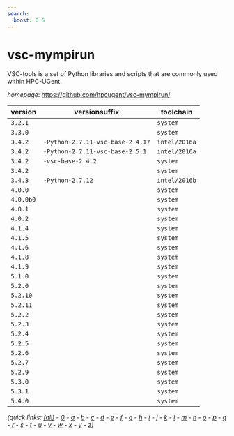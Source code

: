 ```yaml
---
search:
  boost: 0.5
---
```

# vsc-mympirun

VSC-tools is a set of Python libraries and scripts that are commonly used within HPC-UGent.

*homepage*: <https://github.com/hpcugent/vsc-mympirun/>

version | versionsuffix | toolchain
--------|---------------|----------
``3.2.1`` |  | ``system``
``3.3.0`` |  | ``system``
``3.4.2`` | ``-Python-2.7.11-vsc-base-2.4.17`` | ``intel/2016a``
``3.4.2`` | ``-Python-2.7.11-vsc-base-2.5.1`` | ``intel/2016a``
``3.4.2`` | ``-vsc-base-2.4.2`` | ``system``
``3.4.2`` |  | ``system``
``3.4.3`` | ``-Python-2.7.12`` | ``intel/2016b``
``4.0.0`` |  | ``system``
``4.0.0b0`` |  | ``system``
``4.0.1`` |  | ``system``
``4.0.2`` |  | ``system``
``4.1.4`` |  | ``system``
``4.1.5`` |  | ``system``
``4.1.6`` |  | ``system``
``4.1.8`` |  | ``system``
``4.1.9`` |  | ``system``
``5.1.0`` |  | ``system``
``5.2.0`` |  | ``system``
``5.2.10`` |  | ``system``
``5.2.11`` |  | ``system``
``5.2.2`` |  | ``system``
``5.2.3`` |  | ``system``
``5.2.4`` |  | ``system``
``5.2.5`` |  | ``system``
``5.2.6`` |  | ``system``
``5.2.7`` |  | ``system``
``5.2.9`` |  | ``system``
``5.3.0`` |  | ``system``
``5.3.1`` |  | ``system``
``5.4.0`` |  | ``system``


*(quick links: [(all)](../index.md) - [0](../0/index.md) - [a](../a/index.md) - [b](../b/index.md) - [c](../c/index.md) - [d](../d/index.md) - [e](../e/index.md) - [f](../f/index.md) - [g](../g/index.md) - [h](../h/index.md) - [i](../i/index.md) - [j](../j/index.md) - [k](../k/index.md) - [l](../l/index.md) - [m](../m/index.md) - [n](../n/index.md) - [o](../o/index.md) - [p](../p/index.md) - [q](../q/index.md) - [r](../r/index.md) - [s](../s/index.md) - [t](../t/index.md) - [u](../u/index.md) - [v](../v/index.md) - [w](../w/index.md) - [x](../x/index.md) - [y](../y/index.md) - [z](../z/index.md))*

